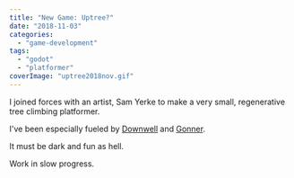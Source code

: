 ```yaml
---
title: "New Game: Uptree?"
date: "2018-11-03"
categories: 
  - "game-development"
tags: 
  - "godot"
  - "platformer"
coverImage: "uptree2018nov.gif"
---
```


I joined forces with an artist, Sam Yerke to make a very small, regenerative tree climbing platformer.

I've been especially fueled by [Downwell](http://downwellgame.com/) and [Gonner](http://gonnergame.com).

It must be dark and fun as hell.

Work in slow progress.
